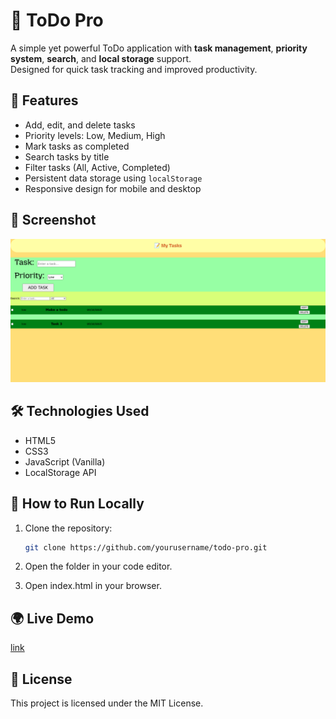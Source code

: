 # 📝 ToDo Pro

A simple yet powerful ToDo application with **task management**, **priority system**, **search**, and **local storage** support.  
Designed for quick task tracking and improved productivity.

## 🚀 Features

- Add, edit, and delete tasks
- Priority levels: Low, Medium, High
- Mark tasks as completed
- Search tasks by title
- Filter tasks (All, Active, Completed)
- Persistent data storage using `localStorage`
- Responsive design for mobile and desktop

## 📸 Screenshot

![ToDo Pro Screenshot](img/screenshot.png)

## 🛠️ Technologies Used

- HTML5
- CSS3
- JavaScript (Vanilla)
- LocalStorage API

## 📂 How to Run Locally

1. Clone the repository:
   ```bash
   git clone https://github.com/yourusername/todo-pro.git

2. Open the folder in your code editor.

3. Open index.html in your browser.

## 🌍 Live Demo

[link](https://yari4ek89.github.io/todopro-site/)

## 📌 License

This project is licensed under the MIT License.